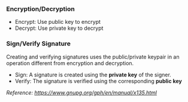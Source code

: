 ### Encryption/Decryption
- Encrypt: Use public key to encrypt
- Decrypt: Use private key to decrypt

### Sign/Verify Signature
Creating and verifying signatures uses the public/private keypair in an operation different from encryption and decryption.

- Sign: A signature is created using the **private key** of the signer.
- Verify: The signature is verified using the corresponding **public key**

_Reference: https://www.gnupg.org/gph/en/manual/x135.html_
